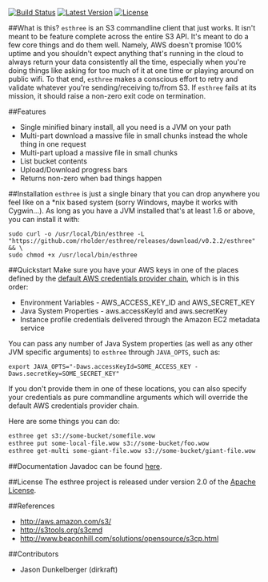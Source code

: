 [![Build Status](http://img.shields.io/travis/rholder/esthree.svg)](https://travis-ci.org/rholder/esthree) [![Latest Version](http://img.shields.io/badge/latest-0.2.2-brightgreen.svg)](https://github.com/rholder/esthree/releases/tag/v0.2.2) [![License](http://img.shields.io/badge/license-apache%202-brightgreen.svg)](https://github.com/rholder/esthree/blob/master/LICENSE)


##What is this?
`esthree` is an S3 commandline client that just works. It isn't meant to be feature complete across the entire S3 API.
It's meant to do a few core things and do them well. Namely, AWS doesn't promise 100% uptime and you shouldn't expect
anything that's running in the cloud to always return your data consistently all the time, especially when you're doing
things like asking for too much of it at one time or playing around on public wifi. To that end, `esthree` makes a
conscious effort to retry and validate whatever you're sending/receiving to/from S3. If `esthree` fails at its mission,
it should raise a non-zero exit code on termination.

##Features
* Single minified binary install, all you need is a JVM on your path
* Multi-part download a massive file in small chunks instead the whole thing in one request
* Multi-part upload a massive file in small chunks
* List bucket contents
* Upload/Download progress bars
* Returns non-zero when bad things happen

##Installation
`esthree` is just a single binary that you can drop anywhere you feel like on a *nix based system (sorry Windows, maybe
it works with Cygwin...). As long as you have a JVM installed that's at least 1.6 or above, you can install it with:
```
sudo curl -o /usr/local/bin/esthree -L "https://github.com/rholder/esthree/releases/download/v0.2.2/esthree" && \
sudo chmod +x /usr/local/bin/esthree
```

##Quickstart
Make sure you have your AWS keys in one of the places defined by the
[default AWS credentials provider chain](http://docs.aws.amazon.com/AWSJavaSDK/latest/javadoc/com/amazonaws/auth/DefaultAWSCredentialsProviderChain.html),
 which is in this order:
* Environment Variables - AWS_ACCESS_KEY_ID and AWS_SECRET_KEY
* Java System Properties - aws.accessKeyId and aws.secretKey
* Instance profile credentials delivered through the Amazon EC2 metadata service

You can pass any number of Java System properties (as well as any other JVM specific arguments) to `esthree`
through `JAVA_OPTS`, such as:
```
export JAVA_OPTS="-Daws.accessKeyId=SOME_ACCESS_KEY -Daws.secretKey=SOME_SECRET_KEY"
```
If you don't provide them in one of these locations, you can also specify your credentials as pure commandline arguments
which will override the default AWS credentials provider chain.

Here are some things you can do:
```bash
esthree get s3://some-bucket/somefile.wow
esthree put some-local-file.wow s3://some-bucket/foo.wow
esthree get-multi some-giant-file.wow s3://some-bucket/giant-file.wow
```

##Documentation
Javadoc can be found [here](http://rholder.github.io/esthree/javadoc/0.2.2).

##License
The esthree project is released under version 2.0 of the
[Apache License](http://www.apache.org/licenses/LICENSE-2.0).

##References
* http://aws.amazon.com/s3/
* http://s3tools.org/s3cmd
* http://www.beaconhill.com/solutions/opensource/s3cp.html

##Contributors
* Jason Dunkelberger (dirkraft)
